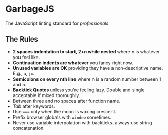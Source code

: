 # GarbageJS
The JavaScript linting standard for *professionals*.

## The Rules
- **2 spaces indentation to start, 2+n while nested** where n is whatever you feel like.
- **Continuation indents are whatever** you fancy right now.
- **Unused variables are OK** providing they have a non-descriptive name. E.g., `a`, `jx`.
- **Semicolons on every nth line** where n is a random number between 1 and 5.
- **Backtick Quotes** unless you're feeling lazy. Double and single acceptable if mixed thoroughly.
- Between three and no spaces after function name.
- *Tab* after keywords.
- Use `===` only when the moon is waxing crescent.
- Prefix browser globals with `window` sometimes.
- Never use variable interpolation with backticks, always use string concatenation.
